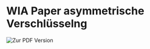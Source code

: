 # WIA Paper asymmetrische Verschlüsselng

![Zur PDF Version](https://docs.google.com/viewer?url=https://github.com/BackInBash/Technikerschule/raw/master/Jahr%201/WIA/Verschl%C3%BCsselung/main.pdf)
